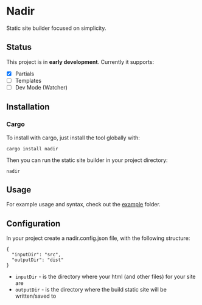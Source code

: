 # Nadir

Static site builder focused on simplicity. 

## Status

This project is in **early development**. Currently it supports:

- [x] Partials
- [ ] Templates
- [ ] Dev Mode (Watcher)

## Installation

### Cargo

To install with cargo, just install the tool globally with:

```
cargo install nadir
```

Then you can run the static site builder in your project directory:

```
nadir
```

## Usage

For example usage and syntax, check out the [example](https://github.com/nikelaz/nadir/tree/main/example) folder.

## Configuration

In your project create a nadir.config.json file, with the following structure:

```
{
  "inputDir": "src",
  "outputDir": "dist"
}
```

- `inputDir` - is the directory where your html (and other files) for your site are
- `outputDir` - is the directory where the build static site will be written/saved to

